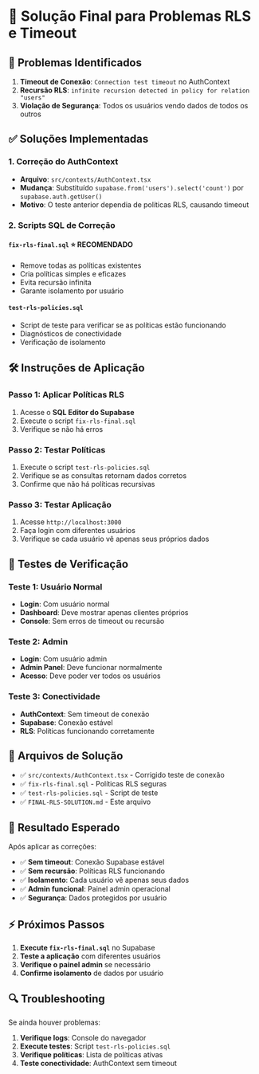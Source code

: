 # 🔧 Solução Final para Problemas RLS e Timeout

## 🚨 Problemas Identificados

1. **Timeout de Conexão**: `Connection test timeout` no AuthContext
2. **Recursão RLS**: `infinite recursion detected in policy for relation "users"`
3. **Violação de Segurança**: Todos os usuários vendo dados de todos os outros

## ✅ Soluções Implementadas

### 1. Correção do AuthContext
- **Arquivo**: `src/contexts/AuthContext.tsx`
- **Mudança**: Substituído `supabase.from('users').select('count')` por `supabase.auth.getUser()`
- **Motivo**: O teste anterior dependia de políticas RLS, causando timeout

### 2. Scripts SQL de Correção

#### `fix-rls-final.sql` ⭐ **RECOMENDADO**
- Remove todas as políticas existentes
- Cria políticas simples e eficazes
- Evita recursão infinita
- Garante isolamento por usuário

#### `test-rls-policies.sql`
- Script de teste para verificar se as políticas estão funcionando
- Diagnósticos de conectividade
- Verificação de isolamento

## 🛠️ Instruções de Aplicação

### Passo 1: Aplicar Políticas RLS
1. Acesse o **SQL Editor do Supabase**
2. Execute o script `fix-rls-final.sql`
3. Verifique se não há erros

### Passo 2: Testar Políticas
1. Execute o script `test-rls-policies.sql`
2. Verifique se as consultas retornam dados corretos
3. Confirme que não há políticas recursivas

### Passo 3: Testar Aplicação
1. Acesse `http://localhost:3000`
2. Faça login com diferentes usuários
3. Verifique se cada usuário vê apenas seus próprios dados

## 🧪 Testes de Verificação

### Teste 1: Usuário Normal
- **Login**: Com usuário normal
- **Dashboard**: Deve mostrar apenas clientes próprios
- **Console**: Sem erros de timeout ou recursão

### Teste 2: Admin
- **Login**: Com usuário admin
- **Admin Panel**: Deve funcionar normalmente
- **Acesso**: Deve poder ver todos os usuários

### Teste 3: Conectividade
- **AuthContext**: Sem timeout de conexão
- **Supabase**: Conexão estável
- **RLS**: Políticas funcionando corretamente

## 📁 Arquivos de Solução

- ✅ `src/contexts/AuthContext.tsx` - Corrigido teste de conexão
- ✅ `fix-rls-final.sql` - Políticas RLS seguras
- ✅ `test-rls-policies.sql` - Script de teste
- ✅ `FINAL-RLS-SOLUTION.md` - Este arquivo

## 🎯 Resultado Esperado

Após aplicar as correções:

- ✅ **Sem timeout**: Conexão Supabase estável
- ✅ **Sem recursão**: Políticas RLS funcionando
- ✅ **Isolamento**: Cada usuário vê apenas seus dados
- ✅ **Admin funcional**: Painel admin operacional
- ✅ **Segurança**: Dados protegidos por usuário

## ⚡ Próximos Passos

1. **Execute `fix-rls-final.sql`** no Supabase
2. **Teste a aplicação** com diferentes usuários
3. **Verifique o painel admin** se necessário
4. **Confirme isolamento** de dados por usuário

## 🔍 Troubleshooting

Se ainda houver problemas:

1. **Verifique logs**: Console do navegador
2. **Execute testes**: Script `test-rls-policies.sql`
3. **Verifique políticas**: Lista de políticas ativas
4. **Teste conectividade**: AuthContext sem timeout
